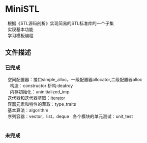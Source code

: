# MiniSTL
&nbsp;&nbsp;根据《STL源码剖析》实现简易的STL标准库的一个子集   
&nbsp;&nbsp;实现基本功能   
&nbsp;&nbsp;学习模板编程
&emsp;
## 文件描述
### 已完成
&nbsp;&nbsp;空间配置器：接口simple_alloc，一级配置器allocator,二级配置器alloc  
&nbsp;&nbsp;&nbsp;&nbsp;构造：constructor  析构:deatroy  
&nbsp;&nbsp;&nbsp;&nbsp;内存初始化：uninitialized_imp  
&nbsp;&nbsp;迭代器和迭代器萃取：iterator  
&nbsp;&nbsp;容器元素和特性的萃取：type_traits  
&nbsp;&nbsp;基本算法：algorithm  
&nbsp;&nbsp;序列容器：vector，list，deque
&nbsp;&nbsp;各个模块的单元测试：unit_test  
&emsp;
### 未完成  
